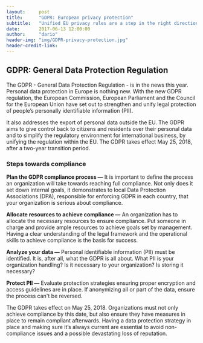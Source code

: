 ```yaml
---
layout:     post
title:      "GDPR: European privacy protection"
subtitle:   "Unified EU privacy rules are a step in the right direction."
date:       2017-06-13 12:00:00
author:     "dario"
header-img: "img/GDPR-privacy-protection.jpg"
header-credit-link:
---
```


## GDPR: General Data Protection Regulation

The GDPR - General Data Protection Regulation - is in the news this year. Personal data protection in Europe is nothing new. With the new GDPR regulation, the European Commission, European Parliament and the Council for the European Union have set out to strengthen and unify legal protection of people’s personally identifiable information (PII).  

It also addresses the export of personal data outside the EU. The GDPR aims to give control back to citizens and residents over their personal data and to simplify the regulatory environment for international business, by unifying the regulation within the EU. The GDPR takes effect May 25, 2018, after a two-year transition period.

### Steps towards compliance
**Plan the GDPR compliance process —** It is important to define the process an organization will take towards reaching full compliance. Not only does it set down internal goals, it demonstrates to local Data Protection Associations (DPA), responsible for enforcing GDPR in each country, that your organization is serious about compliance.

**Allocate resources to achieve compliance —** An organization has to allocate the necessary resources to ensure compliance. Put someone in charge and provide ample resources to achieve goals set by management. Having a clear understanding of the legal framework and the operational skills to achieve compliance is the basis for success.

**Analyze your data —**  Personal identifiable information (PII) must be identified. It is, after all, what the GDPR is all about. What PII is your organization handling? Is it necessary to your organization? Is storing it necessary?

**Protect PII —** Evaluate protection strategies ensuring proper encryption and access guidelines are in place. If anonymizing all or part of the data, ensure the process can't be reversed.

The GDPR takes effect on May 25, 2018. Organizations must not only achieve compliance by this date, but also ensure they have measures in place to remain compliant afterwards. Having a data protection strategy in place and making sure it’s always current are essential to avoid non-compliance issues and a possible devastating loss of reputation.
